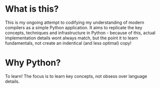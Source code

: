 # What is this?
This is my ongoing attempt to codifying my understanding of modern compilers as a simple Python application. It aims to replicate the key concepts, techniques and infrastructure in Python - because of this, actual implementation details wont always match, but the point it to learn fundamentals, not create an indentical (and less optimal) copy!

# Why Python?
To learn! The focus is to learn key concepts, not obsess over language details.
